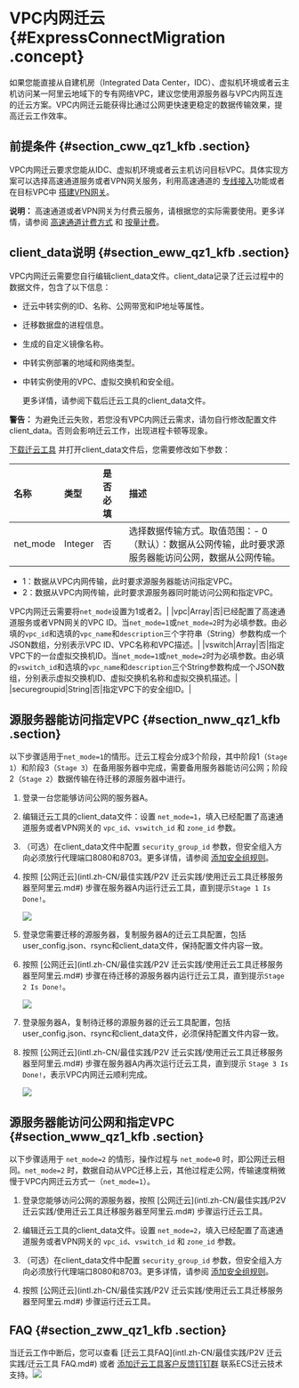 # VPC内网迁云 {#ExpressConnectMigration .concept}

如果您能直接从自建机房（Integrated Data Center，IDC）、虚拟机环境或者云主机访问某一阿里云地域下的专有网络VPC，建议您使用源服务器与VPC内网互连的迁云方案。VPC内网迁云能获得比通过公网更快速更稳定的数据传输效果，提高迁云工作效率。

## 前提条件 {#section_cww_qz1_kfb .section}

VPC内网迁云要求您能从IDC、虚拟机环境或者云主机访问目标VPC。具体实现方案可以选择高速通道服务或者VPN网关服务，利用高速通道的 [专线接入](https://www.alibabacloud.com/help/doc-detail/54210.html)功能或者在目标VPC中 [搭建VPN网关](https://www.alibabacloud.com/help/doc-detail/54211.html)。

**说明：** 高速通道或者VPN网关为付费云服务，请根据您的实际需要使用。更多详情，请参阅 [高速通道计费方式](../../../../../intl.zh-CN/产品定价/计费说明.md#) 和 [按量计费](../../../../../intl.zh-CN/产品定价/按量计费.md#)。

## client\_data说明 {#section_eww_qz1_kfb .section}

VPC内网迁云需要您自行编辑client\_data文件。client\_data记录了迁云过程中的数据文件，包含了以下信息：

-   迁云中转实例的ID、名称、公网带宽和IP地址等属性。
-   迁移数据盘的进程信息。
-   生成的自定义镜像名称。
-   中转实例部署的地域和网络类型。
-   中转实例使用的VPC、虚拟交换机和安全组。

    更多详情，请参阅下载后迁云工具的client\_data文件。


**警告：** 为避免迁云失败，若您没有VPC内网迁云需求，请勿自行修改配置文件client\_data。否则会影响迁云工作，出现进程卡顿等现象。

[下载迁云工具](http://p2v-tools.oss-cn-hangzhou.aliyuncs.com/Alibaba_Cloud_Migration_Tool.zip?spm=a2c4g.11186623.2.8.6B6W0i&file=Alibaba_Cloud_Migration_Tool.zip) 并打开client\_data文件后，您需要修改如下参数：

|名称|类型|是否必填|描述|
|:-|:-|:---|:-|
|net\_mode|Integer|否|选择数据传输方式。取值范围：-   0（默认）：数据从公网传输，此时要求源服务器能访问公网，数据从公网传输。
-   1：数据从VPC内网传输，此时要求源服务器能访问指定VPC。
-   2：数据从VPC内网传输，此时要求源服务器同时能访问公网和指定VPC。

VPC内网迁云需要将`net_mode`设置为1或者2。|
|vpc|Array|否|已经配置了高速通道服务或者VPN网关的VPC ID。当`net_mode=1`或`net_mode=2`时为必填参数。由必填的`vpc_id`和选填的`vpc_name`和`description`三个字符串（String）参数构成一个JSON数组，分别表示VPC ID、VPC名称和VPC描述。|
|vswitch|Array|否|指定VPC下的一台虚拟交换机ID。当`net_mode=1`或`net_mode=2`时为必填参数。由必填的`vswitch_id`和选填的`vpc_name`和`description`三个String参数构成一个JSON数组，分别表示虚拟交换机ID、虚拟交换机名称和虚拟交换机描述。|
|securegroupid|String|否|指定VPC下的安全组ID。|

## 源服务器能访问指定VPC {#section_nww_qz1_kfb .section}

以下步骤适用于`net_mode=1`的情形。迁云工程会分成3个阶段，其中阶段1（`Stage 1`）和阶段3（`Stage 3`）在备用服务器中完成，需要备用服务器能访问公网；阶段2（`Stage 2`）数据传输在待迁移的源服务器中进行。

1.  登录一台您能够访问公网的服务器A。

2.  编辑迁云工具的client\_data文件：设置 `net_mode=1`，填入已经配置了高速通道服务或者VPN网关的 `vpc_id`、`vswitch_id` 和 `zone_id` 参数。

3.  （可选）在client\_data文件中配置 `security_group_id` 参数，但安全组入方向必须放行代理端口8080和8703。更多详情，请参阅 [添加安全组规则](../intl.zh-CN/用户指南/安全组/添加安全组规则.md#)。

4.  按照 [公网迁云](intl.zh-CN/最佳实践/P2V 迁云实践/使用迁云工具迁移服务器至阿里云.md#) 步骤在服务器A内运行迁云工具，直到提示`Stage 1 Is Done!`。

    [![](http://docs-aliyun.cn-hangzhou.oss.aliyun-inc.com/assets/pic/74090/cn_zh/1531733783688/Stage1.png)](http://docs-aliyun.cn-hangzhou.oss.aliyun-inc.com/assets/pic/74090/cn_zh/1531733783688/Stage1.png)

5.  登录您需要迁移的源服务器，复制服务器A的迁云工具配置，包括user\_config.json、rsync和client\_data文件，保持配置文件内容一致。

6.  按照 [公网迁云](intl.zh-CN/最佳实践/P2V 迁云实践/使用迁云工具迁移服务器至阿里云.md#) 步骤在待迁移的源服务器内运行迁云工具，直到提示`Stage 2 Is Done!`。

    [![](http://docs-aliyun.cn-hangzhou.oss.aliyun-inc.com/assets/pic/74090/cn_zh/1531733805431/Stage2.png)](http://docs-aliyun.cn-hangzhou.oss.aliyun-inc.com/assets/pic/74090/cn_zh/1531733805431/Stage2.png)

7.  登录服务器A，复制待迁移的源服务器的迁云工具配置，包括user\_config.json、rsync和client\_data文件，必须保持配置文件内容一致。

8.  按照 [公网迁云](intl.zh-CN/最佳实践/P2V 迁云实践/使用迁云工具迁移服务器至阿里云.md#) 步骤在服务器A内再次运行迁云工具，直到提示 `Stage 3 Is Done!`，表示VPC内网迁云顺利完成。

    [![](http://docs-aliyun.cn-hangzhou.oss.aliyun-inc.com/assets/pic/74090/cn_zh/1531733837163/Stage3.png)](http://docs-aliyun.cn-hangzhou.oss.aliyun-inc.com/assets/pic/74090/cn_zh/1531733837163/Stage3.png)


## 源服务器能访问公网和指定VPC {#section_www_qz1_kfb .section}

以下步骤适用于 `net_mode=2` 的情形，操作过程与 `net_mode=0` 时，即公网迁云相同。`net_mode=2` 时，数据自动从VPC迁移上云，其他过程走公网，传输速度稍微慢于VPC内网迁云方式一（`net_mode=1`）。

1.  登录您能够访问公网的源服务器，按照 [公网迁云](intl.zh-CN/最佳实践/P2V 迁云实践/使用迁云工具迁移服务器至阿里云.md#) 步骤运行迁云工具。

2.  编辑迁云工具的client\_data文件。设置 `net_mode=2`，填入已经配置了高速通道服务或者VPN网关的 `vpc_id`、`vswitch_id` 和 `zone_id` 参数。

3.  （可选）在client\_data文件中配置 `security_group_id` 参数，但安全组入方向必须放行代理端口8080和8703。更多详情，请参阅 [添加安全组规则](../intl.zh-CN/用户指南/安全组/添加安全组规则.md#)。

4.  按照 [公网迁云](intl.zh-CN/最佳实践/P2V 迁云实践/使用迁云工具迁移服务器至阿里云.md#) 步骤运行迁云工具。


## FAQ {#section_zww_qz1_kfb .section}

当迁云工作中断后，您可以查看 [迁云工具FAQ](intl.zh-CN/最佳实践/P2V 迁云实践/迁云工具 FAQ.md#) 或者 [添加迁云工具客户反馈钉钉群](https://h5.dingtalk.com/invite-page/index.html?spm=a2c4g.11186623.2.31.FEg99s&code=ca190154ff) 联系ECS迁云技术支持。![](http://static-aliyun-doc.oss-cn-hangzhou.aliyuncs.com/assets/img/9833/154054593313339_zh-CN.png)

